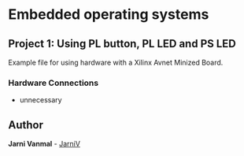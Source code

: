# Embedded operating systems

## Project 1: Using PL button, PL LED and PS LED
Example file for using hardware with a Xilinx Avnet Minized Board.


### Hardware Connections

* unnecessary

## Author

**Jarni Vanmal** - [JarniV](https://github.com/JarniV)


